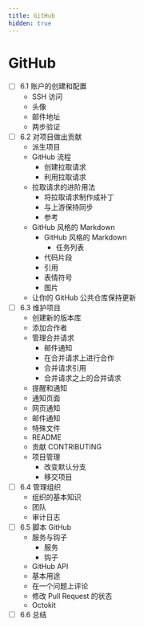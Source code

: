 ```yaml
---
title: GitHub
hidden: true
---
```


# GitHub

- [ ] 6.1 账户的创建和配置
  - SSH 访问
  - 头像
  - 邮件地址
  - 两步验证
- [ ] 6.2 对项目做出贡献
  - 派生项目
  - GitHub 流程
    - 创建拉取请求
    - 利用拉取请求
  - 拉取请求的进阶用法
    - 将拉取请求制作成补丁
    - 与上游保持同步
    - 参考
  - GitHub 风格的 Markdown
    - GitHub 风格的 Markdown
      - 任务列表
    - 代码片段
    - 引用
    - 表情符号
    - 图片
  - 让你的 GitHub 公共仓库保持更新
- [ ] 6.3 维护项目
  - 创建新的版本库
  - 添加合作者
  - 管理合并请求
    - 邮件通知
    - 在合并请求上进行合作
    - 合并请求引用
    - 合并请求之上的合并请求
  - 提醒和通知
  - 通知页面
  - 网页通知
  - 邮件通知
  - 特殊文件
  - README
  - 贡献 CONTRIBUTING
  - 项目管理
    - 改变默认分支
    - 移交项目
- [ ] 6.4 管理组织
  - 组织的基本知识
  - 团队
  - 审计日志
- [ ] 6.5 脚本 GitHub
  - 服务与钩子
    - 服务
    - 钩子
  - GitHub API
  - 基本用途
  - 在一个问题上评论
  - 修改 Pull Request 的状态
  - Octokit
- [ ] 6.6 总结
